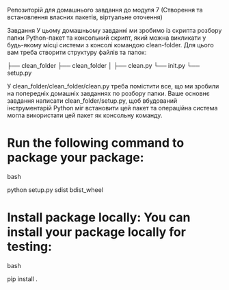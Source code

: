 Репозиторій для домашнього завдання до модуля 7 (Створення та встановлення власних пакетів, віртуальне оточення)

Завдання У цьому домашньому завданні ми зробимо із скрипта розбору папки Python-пакет та консольний скрипт, який можна викликати у будь-якому місці системи з консолі командою clean-folder. Для цього вам треба створити структуру файлів та папок:

├── clean_folder 
    ├── clean_folder │ 
       ├── clean.py 
       └── init.py 
    └── setup.py

У clean_folder/clean_folder/clean.py треба помістити все, що ми зробили на попередніх домашніх завданнях по розбору папки. Ваше основнє завдання написати clean_folder/setup.py, щоб вбудований інструментарій Python міг встановити цей пакет та операційна система могла використати цей пакет як консольну команду.

# Run the following command to package your package:

bash

python setup.py sdist bdist_wheel

# Install package locally: You can install your package locally for testing:

bash

pip install .